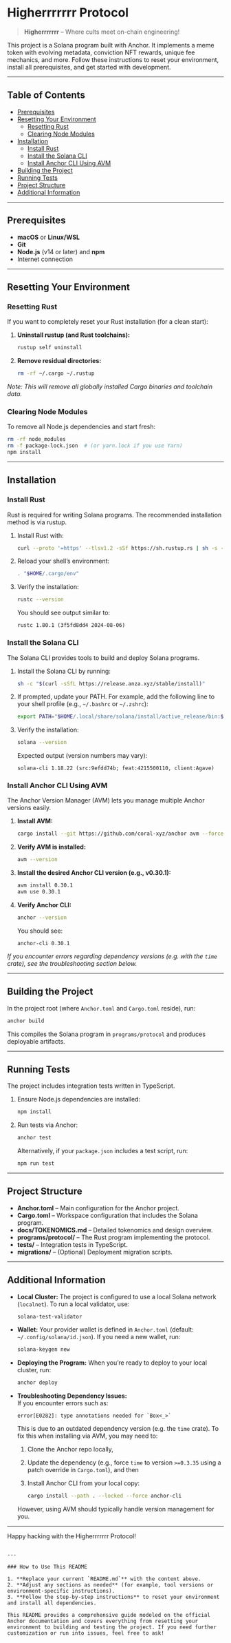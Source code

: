 # Higherrrrrrr Protocol

> **Higherrrrrrr** – Where cults meet on-chain engineering!

This project is a Solana program built with Anchor. It implements a meme token with evolving metadata, conviction NFT rewards, unique fee mechanics, and more. Follow these instructions to reset your environment, install all prerequisites, and get started with development.

---

## Table of Contents

- [Prerequisites](#prerequisites)
- [Resetting Your Environment](#resetting-your-environment)
  - [Resetting Rust](#resetting-rust)
  - [Clearing Node Modules](#clearing-node-modules)
- [Installation](#installation)
  - [Install Rust](#install-rust)
  - [Install the Solana CLI](#install-the-solana-cli)
  - [Install Anchor CLI Using AVM](#install-anchor-cli-using-avm)
- [Building the Project](#building-the-project)
- [Running Tests](#running-tests)
- [Project Structure](#project-structure)
- [Additional Information](#additional-information)

---

## Prerequisites

- **macOS** or **Linux/WSL**  
- **Git**  
- **Node.js** (v14 or later) and **npm**  
- Internet connection

---

## Resetting Your Environment

### Resetting Rust

If you want to completely reset your Rust installation (for a clean start):

1. **Uninstall rustup (and Rust toolchains):**

   ```bash
   rustup self uninstall
   ```

2. **Remove residual directories:**

   ```bash
   rm -rf ~/.cargo ~/.rustup
   ```

*Note: This will remove all globally installed Cargo binaries and toolchain data.*

### Clearing Node Modules

To remove all Node.js dependencies and start fresh:

```bash
rm -rf node_modules
rm -f package-lock.json  # (or yarn.lock if you use Yarn)
npm install
```

---

## Installation

### Install Rust

Rust is required for writing Solana programs. The recommended installation method is via rustup.

1. Install Rust with:

   ```bash
   curl --proto '=https' --tlsv1.2 -sSf https://sh.rustup.rs | sh -s -- -y
   ```

2. Reload your shell’s environment:

   ```bash
   . "$HOME/.cargo/env"
   ```

3. Verify the installation:

   ```bash
   rustc --version
   ```

   You should see output similar to:

   ```
   rustc 1.80.1 (3f5fd8dd4 2024-08-06)
   ```

### Install the Solana CLI

The Solana CLI provides tools to build and deploy Solana programs.

1. Install the Solana CLI by running:

   ```bash
   sh -c "$(curl -sSfL https://release.anza.xyz/stable/install)"
   ```

2. If prompted, update your PATH. For example, add the following line to your shell profile (e.g., `~/.bashrc` or `~/.zshrc`):

   ```bash
   export PATH="$HOME/.local/share/solana/install/active_release/bin:$PATH"
   ```

3. Verify the installation:

   ```bash
   solana --version
   ```

   Expected output (version numbers may vary):

   ```
   solana-cli 1.18.22 (src:9efdd74b; feat:4215500110, client:Agave)
   ```

### Install Anchor CLI Using AVM

The Anchor Version Manager (AVM) lets you manage multiple Anchor versions easily.

1. **Install AVM:**

   ```bash
   cargo install --git https://github.com/coral-xyz/anchor avm --force
   ```

2. **Verify AVM is installed:**

   ```bash
   avm --version
   ```

3. **Install the desired Anchor CLI version (e.g., v0.30.1):**

   ```bash
   avm install 0.30.1
   avm use 0.30.1
   ```

4. **Verify Anchor CLI:**

   ```bash
   anchor --version
   ```

   You should see:

   ```
   anchor-cli 0.30.1
   ```

*If you encounter errors regarding dependency versions (e.g. with the `time` crate), see the troubleshooting section below.*

---

## Building the Project

In the project root (where `Anchor.toml` and `Cargo.toml` reside), run:

```bash
anchor build
```

This compiles the Solana program in `programs/protocol` and produces deployable artifacts.

---

## Running Tests

The project includes integration tests written in TypeScript.

1. Ensure Node.js dependencies are installed:

   ```bash
   npm install
   ```

2. Run tests via Anchor:

   ```bash
   anchor test
   ```

   Alternatively, if your `package.json` includes a test script, run:

   ```bash
   npm run test
   ```

---

## Project Structure

- **Anchor.toml** – Main configuration for the Anchor project.
- **Cargo.toml** – Workspace configuration that includes the Solana program.
- **docs/TOKENOMICS.md** – Detailed tokenomics and design overview.
- **programs/protocol/** – The Rust program implementing the protocol.
- **tests/** – Integration tests in TypeScript.
- **migrations/** – (Optional) Deployment migration scripts.

---

## Additional Information

- **Local Cluster:** The project is configured to use a local Solana network (`localnet`). To run a local validator, use:
  
  ```bash
  solana-test-validator
  ```

- **Wallet:** Your provider wallet is defined in `Anchor.toml` (default: `~/.config/solana/id.json`). If you need a new wallet, run:

  ```bash
  solana-keygen new
  ```

- **Deploying the Program:** When you’re ready to deploy to your local cluster, run:

  ```bash
  anchor deploy
  ```

- **Troubleshooting Dependency Issues:**  
  If you encounter errors such as:

  ```
  error[E0282]: type annotations needed for `Box<_>`
  ```
  
  This is due to an outdated dependency version (e.g. the `time` crate). To fix this when installing via AVM, you may need to:
  
  1. Clone the Anchor repo locally,
  2. Update the dependency (e.g., force `time` to version `>=0.3.35` using a patch override in `Cargo.toml`), and then
  3. Install Anchor CLI from your local copy:
     
     ```bash
     cargo install --path . --locked --force anchor-cli
     ```
     
  However, using AVM should typically handle version management for you.

---

Happy hacking with the Higherrrrrrr Protocol!
```

---

### How to Use This README

1. **Replace your current `README.md`** with the content above.
2. **Adjust any sections as needed** (for example, tool versions or environment-specific instructions).
3. **Follow the step‑by‑step instructions** to reset your environment and install all dependencies.

This README provides a comprehensive guide modeled on the official Anchor documentation and covers everything from resetting your environment to building and testing the project. If you need further customization or run into issues, feel free to ask!